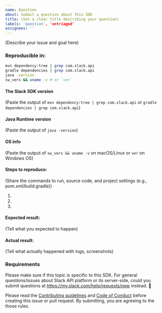 ```yaml
---
name: Question
about: Submit a question about this SDK
title: (Set a clear title describing your question)
labels: 'question', 'untriaged'
assignees: ''
---
```


(Describe your issue and goal here)

### Reproducible in:

```bash
mvn dependency:tree | grep com.slack.api
gradle dependencies | grep com.slack.api
java -version
sw_vers && uname -v # or `ver`
```

#### The Slack SDK version

(Paste the output of `mvn dependency:tree | grep com.slack.api` or `gradle dependencies | grep com.slack.api`)

#### Java Runtime version

(Paste the output of `java -version`)

#### OS info

(Paste the output of `sw_vers && uname -v` on macOS/Linux or `ver` on Windows OS)

#### Steps to reproduce:

(Share the commands to run, source code, and project settings (e.g., pom.xml/build.gradle))

1.
2.
3.

#### Expected result:

(Tell what you expected to happen)

#### Actual result:

(Tell what actually happened with logs, screenshots)

### Requirements

Please make sure if this topic is specific to this SDK. For general questions/issues about Slack API platform or its server-side, could you submit questions at https://my.slack.com/help/requests/new instead. :bow:

Please read the [Contributing guidelines](https://github.com/slackapi/java-slack-sdk/blob/main/.github/contributing.md) and [Code of Conduct](https://slackhq.github.io/code-of-conduct) before creating this issue or pull request. By submitting, you are agreeing to the those rules.
